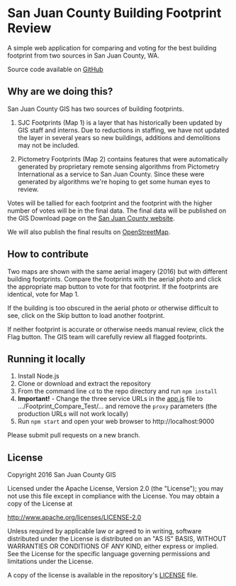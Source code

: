 # San Juan County Building Footprint Review

A simple web application for comparing and voting for the best building
footprint from two sources in San Juan County, WA.

Source code available on [GitHub](http://github.com/sjcgis/footprint-review)

## Why are we doing this?

San Juan County GIS has two sources of building footprints.

1.  SJC Footprints (Map 1) is a layer that has historically been updated by GIS
    staff and interns. Due to reductions in staffing, we have not updated the layer
    in several years so new buildings, additions and demolitions may not be
    included.

2.  Pictometry Footprints (Map 2) contains features that were automatically
    generated by proprietary remote sensing algorithms from Pictometry International
    as a service to San Juan County. Since these were generated by algorithms we're
    hoping to get some human eyes to review.

Votes will be tallied for each footprint and the footprint with the higher
number of votes will be in the final data. The final data will be published
on the GIS Download page on the [San Juan County website](http://sanjuanco.com).

We will also publish the final results on [OpenStreetMap](http://openstreetmap.org).

## How to contribute

Two maps are shown with the same aerial imagery (2016) but with different building
footprints. Compare the footprints with the aerial photo and click the
appropriate map button to vote for that footprint. If the footprints are
identical, vote for Map 1.

If the building is too obscured in the aerial photo or otherwise difficult to
see, click on the Skip button to load another footprint.

If neither footprint is accurate or otherwise needs manual review, click the
Flag button. The GIS team will carefully review all flagged footprints.

## Running it locally

1. Install Node.js
2. Clone or download and extract the repository
3. From the command line `cd` to the repo directory and run `npm install`
4. **Important!** - Change the three service URLs in the [app.js](https://github.com/SJCGIS/footprint-review/blob/master/app.js#L43-L54) file to .../Footprint_Compare_Test/... and remove the `proxy` parameters (the production URLs will not work locally)
5. Run `npm start` and open your web browser to http://localhost:9000

Please submit pull requests on a new branch.

## License

Copyright 2016 San Juan County GIS

Licensed under the Apache License, Version 2.0 (the "License");
you may not use this file except in compliance with the License.
You may obtain a copy of the License at

   <http://www.apache.org/licenses/LICENSE-2.0>

Unless required by applicable law or agreed to in writing, software
distributed under the License is distributed on an "AS IS" BASIS,
WITHOUT WARRANTIES OR CONDITIONS OF ANY KIND, either express or implied.
See the License for the specific language governing permissions and
limitations under the License.

A copy of the license is available in the repository's [LICENSE](https://raw.github.com/sjcgis/footprint-review/master/LICENSE) file.
